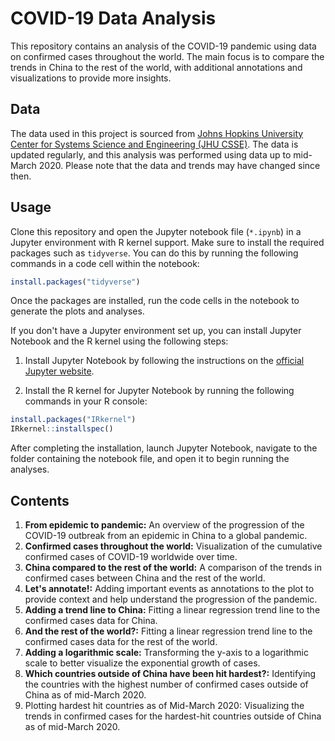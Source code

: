 # COVID-19 Data Analysis
This repository contains an analysis of the COVID-19 pandemic using data on confirmed cases throughout the world. The main focus is to compare the trends in China to the rest of the world, with additional annotations and visualizations to provide more insights.
## Data
The data used in this project is sourced from [Johns Hopkins University Center for Systems Science and Engineering (JHU CSSE)](https://github.com/CSSEGISandData/COVID-19). The data is updated regularly, and this analysis was performed using data up to mid-March 2020. Please note that the data and trends may have changed since then.
## Usage
Clone this repository and open the Jupyter notebook file (`*.ipynb`) in a Jupyter environment with R kernel support. Make sure to install the required packages such as `tidyverse`. You can do this by running the following commands in a code cell within the notebook:
``` r
install.packages("tidyverse")
```
Once the packages are installed, run the code cells in the notebook to generate the plots and analyses.

If you don't have a Jupyter environment set up, you can install Jupyter Notebook and the R kernel using the following steps:

1. Install Jupyter Notebook by following the instructions on the [official Jupyter website](https://jupyter.org/install).

2. Install the R kernel for Jupyter Notebook by running the following commands in your R console:
``` r 
install.packages("IRkernel")
IRkernel::installspec()
```
After completing the installation, launch Jupyter Notebook, navigate to the folder containing the notebook file, and open it to begin running the analyses.
## Contents
1. **From epidemic to pandemic:** An overview of the progression of the COVID-19 outbreak from an epidemic in China to a global pandemic.
2. **Confirmed cases throughout the world:** Visualization of the cumulative confirmed cases of COVID-19 worldwide over time.
3. **China compared to the rest of the world:** A comparison of the trends in confirmed cases between China and the rest of the world.
4. **Let's annotate!:** Adding important events as annotations to the plot to provide context and help understand the progression of the pandemic.
5. **Adding a trend line to China:** Fitting a linear regression trend line to the confirmed cases data for China.
6. **And the rest of the world?:** Fitting a linear regression trend line to the confirmed cases data for the rest of the world.
7. **Adding a logarithmic scale:** Transforming the y-axis to a logarithmic scale to better visualize the exponential growth of cases.
8. **Which countries outside of China have been hit hardest?:** Identifying the countries with the highest number of confirmed cases outside of China as of mid-March 2020.
9. Plotting hardest hit countries as of Mid-March 2020: Visualizing the trends in confirmed cases for the hardest-hit countries outside of China as of mid-March 2020.
